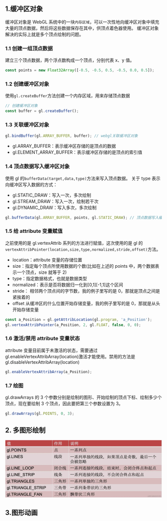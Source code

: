 ## 1.缓冲区对象

缓冲区对象是 WebGL 系统中的一块`内存区域`，可以一次性地向缓冲区对象中填充大量的顶点数据，然后将这些数据保存在其中，供顶点着色器使用。
缓冲区对象解决的实际上就是多个顶点绘制的问题。

### 1.1 创建一组顶点数据

建立三个顶点数据，两个浮点数构成一个顶点，分别代表 x、y 值。

```js
const points = new Float32Array([-0.5, -0.5, 0.5, -0.5, 0.0, 0.5]);
```

### 1.2 创建缓冲区对象

使用`gl.createBuffer`方法创建一个内存区域，用来存储顶点数据

```js
// 创建缓冲区对象
const buffer = gl.createBuffer();
```

### 1.3 关联缓冲区对象

```js
gl.bindBuffer(gl.ARRAY_BUFFER, buffer); // webgl关联缓冲区对象
```

- gl.ARRAY_BUFFER：表示缓冲区存储的是顶点的数据
- gl.ELEMENT_ARRAY_BUFFER：表示缓冲区存储的是顶点的索引值

### 1.4 顶点数据写入缓冲区对象

使用 gl 的`bufferData(target,data,type)`方法来写入顶点数据。
关于 type 表示向缓冲区写入数据的方式：

- gl.STATIC_DRAW：写入一次，多次绘制
- gl.STREAM_DRAW：写入一次，绘制若干次
- gl.DYNAMIC_DRAW：写入多次，多次绘制

```js
gl.bufferData(gl.ARRAY_BUFFER, points, gl.STATIC_DRAW); // 顶点数据写入缓冲区对象
```

### 1.5 给 attribute 变量赋值

之前使用的是 gl.vertexAttrib 系列的方法进行赋值，这次使用的是 gl 的 `vertexAttribPointer(location,size,type,normalized,stride,offset)`方法。

- location：attribute 变量的存储位置
- size：指定每个顶点所使用数据的个数(比如在上述的 points 中，两个数据表示一个顶点，size 就等于 2)
- type：指定数据格式，也就是数据类型
- normalized：表示是否将数据归一化到[0,1][-1,1]这个区间
- stride： 相邻两个顶点间的字节数，我的例子里写的是 0，那就是顶点之间是紧挨着的
- offset 从缓冲区的什么位置开始存储变量，我的例子里写的是 0，那就是从头开始存储变量

```js
const a_Position = gl.getAttribLocation(gl.program, 'a_Position');
gl.vertexAttribPointer(a_Position, 2, gl.FLOAT, false, 0, 0);
```

### 1.6 激活/禁用 attribute 变量状态

attribute 变量目前属于未激活的状态，需要通过 gl.enableVertexAttribArray(location)激活才能使用。禁用的方法是 gl.disableVertexAttribArray(location)

```js
gl.enableVertexAttribArray(a_Position);
```

### 1.7 绘图

gl.drawArrays 的 3 个参数分别是绘制的图形、开始绘制的顶点下标、绘制多少个顶点，现在要绘制 3 个顶点，因此要把第三个参数设置为 3。

```js
gl.drawArrays(gl.POINTS, 0, 3);
```

## 2. 多图形绘制

![](./img/huizhi.png)

## 3.图形动画
